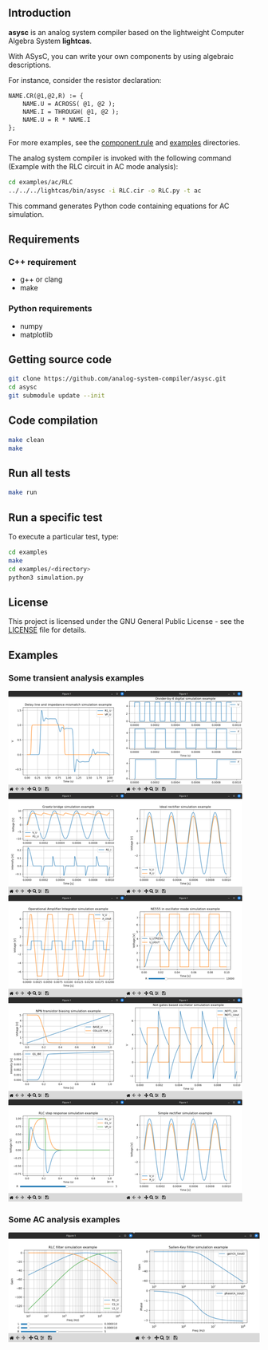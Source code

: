 
## Introduction ##

**asysc** is an analog system compiler based on the lightweight Computer Algebra System **lightcas**.

With ASysC, you can write your own components by using algebraic descriptions. 

For instance, consider the resistor declaration:

    NAME.CR(@1,@2,R) := { 
        NAME.U = ACROSS( @1, @2 ); 
        NAME.I = THROUGH( @1, @2 ); 
        NAME.U = R * NAME.I 
    };

For more examples, see the [component.rule](https://github.com/analog-system-compiler/lightcas/blob/3b8b692d76aa31503276b9a10259393b8f68dcf0/rules/components.rule) and [examples](examples) directories.

The analog system compiler is invoked with the following command (Example with the RLC circuit in AC mode analysis):

```bash
cd examples/ac/RLC
../../../lightcas/bin/asysc -i RLC.cir -o RLC.py -t ac
```

This command generates Python code containing equations for AC simulation.

## Requirements

### C++ requirement
- g++ or clang
- make
  
### Python requirements
- numpy
- matplotlib
  
## Getting source code
```bash
git clone https://github.com/analog-system-compiler/asysc.git
cd asysc
git submodule update --init
```

## Code compilation

```bash
make clean
make
```

## Run all tests

```bash
make run
```

## Run a specific test

To execute a particular test, type:

```bash
cd examples
make
cd examples/<directory>
python3 simulation.py
```

## License

This project is licensed under the GNU General Public License - see the [LICENSE](LICENSE) file for details.

## Examples

### Some transient analysis examples

![Transient examples](doc/trans_analysis.png)

### Some AC analysis examples

![AC examples](doc/ac_analysis.png)

